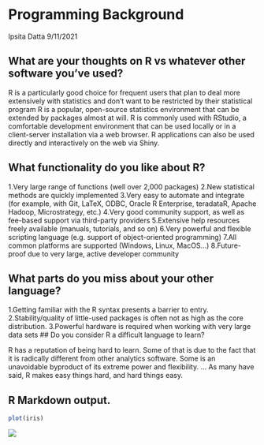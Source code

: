 Programming Background
================
Ipsita Datta
9/11/2021

## What are your thoughts on R vs whatever other software you’ve used?

R is a particularly good choice for frequent users that plan to deal
more extensively with statistics and don’t want to be restricted by
their statistical program R is a popular, open-source statistics
environment that can be extended by packages almost at will. R is
commonly used with RStudio, a comfortable development environment that
can be used locally or in a client-server installation via a web
browser. R applications can also be used directly and interactively on
the web via Shiny. <br>

## What functionality do you like about R?

1.Very large range of functions (well over 2,000 packages) 2.New
statistical methods are quickly implemented 3.Very easy to automate and
integrate (for example, with Git, LaTeX, ODBC, Oracle R Enterprise,
teradataR, Apache Hadoop, Microstrategy, etc.) 4.Very good community
support, as well as fee-based support via third-party providers
5.Extensive help resources freely available (manuals, tutorials, and so
on) 6.Very powerful and flexible scripting language (e.g. support of
object-oriented programming) 7.All common platforms are supported
(Windows, Linux, MacOS…) 8.Future-proof due to very large, active
developer community <br>

## What parts do you miss about your other language?

1.Getting familiar with the R syntax presents a barrier to entry.
2.Stability/quality of little-used packages is often not as high as the
core distribution. 3.Powerful hardware is required when working with
very large data sets \#\# Do you consider R a difficult language to
learn?

R has a reputation of being hard to learn. Some of that is due to the
fact that it is radically different from other analytics software. Some
is an unavoidable byproduct of its extreme power and flexibility. … As
many have said, R makes easy things hard, and hard things easy.

## R Markdown output.

``` r
plot(iris)
```

![](C:/Users/Ipsita/OneDrive/Desktop/ST558/HW4/idatta21.github.io/images/unnamed-chunk-1-1.pngunnamed-chunk-1-1.png)<!-- -->
